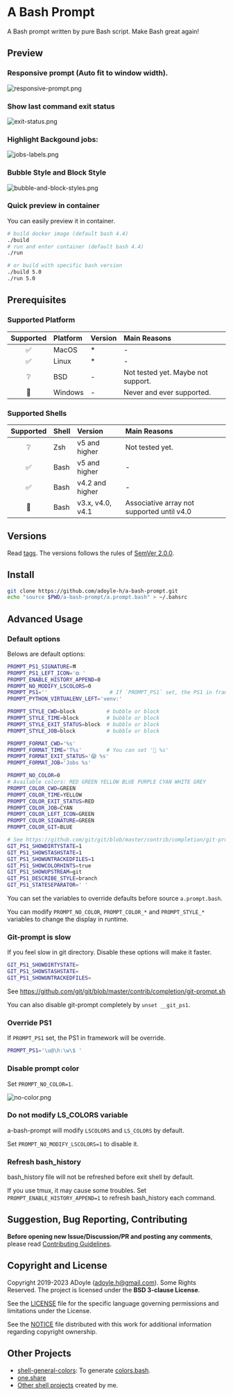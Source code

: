 # A Bash Prompt

A Bash prompt written by pure Bash script. Make Bash great again!

## Preview

### Responsive prompt (Auto fit to window width).

![responsive-prompt.png](https://media.githubusercontent.com/media/adoyle-h/_imgs/master/github/a-bash-prompt/responsive-prompt.png)

### Show last command exit status

![exit-status.png](https://media.githubusercontent.com/media/adoyle-h/_imgs/master/github/a-bash-prompt/exit-status.png)

### Highlight Backgound jobs:

![jobs-labels.png](https://media.githubusercontent.com/media/adoyle-h/_imgs/master/github/a-bash-prompt/jobs-labels.png)

### Bubble Style and Block Style

![bubble-and-block-styles.png](https://media.githubusercontent.com/media/adoyle-h/_imgs/master/github/a-bash-prompt/bubble-and-block-styles.png)

### Quick preview in container

You can easily preview it in container.

```sh
# build docker image (default bash 4.4)
./build
# run and enter container (default bash 4.4)
./run

# or build with specific bash version
./build 5.0
./run 5.0
```

## Prerequisites

### Supported Platform

| Supported | Platform | Version | Main Reasons                       |
|:---------:|:---------|:--------|:-----------------------------------|
|     ✅    | MacOS    | *       | -                                  |
|     ✅    | Linux    | *       | -                                  |
|     ❔    | BSD      | -       | Not tested yet. Maybe not support. |
|     🚫    | Windows  | -       | Never and ever supported.          |

### Supported Shells

| Supported | Shell | Version          | Main Reasons                                |
|:---------:|:------|:-----------------|:--------------------------------------------|
|     ❔    | Zsh   | v5 and higher    | Not tested yet.                             |
|     ✅    | Bash  | v5 and higher    | -                                           |
|     ✅    | Bash  | v4.2 and higher  | -                                           |
|     🚫    | Bash  | v3.x, v4.0, v4.1 | Associative array not supported  until v4.0 |

## Versions

Read [tags][].
The versions follows the rules of [SemVer 2.0.0](http://semver.org/).

## Install

```sh
git clone https://github.com/adoyle-h/a-bash-prompt.git
echo "source $PWD/a-bash-prompt/a.prompt.bash" > ~/.bahsrc
```

## Advanced Usage

### Default options

Belows are default options:

```sh
PROMPT_PS1_SIGNATURE=𝕬
PROMPT_PS1_LEFT_ICON='⧉ '
PROMPT_ENABLE_HISTORY_APPEND=0
PROMPT_NO_MODIFY_LSCOLORS=0
PROMPT_PS1=''                    # If `PROMPT_PS1` set, the PS1 in framework will be override.
PROMPT_PYTHON_VIRTUALENV_LEFT='venv:'

PROMPT_STYLE_CWD=block          # bubble or block
PROMPT_STYLE_TIME=block         # bubble or block
PROMPT_STYLE_EXIT_STATUS=block  # bubble or block
PROMPT_STYLE_JOB=block          # bubble or block

PROMPT_FORMAT_CWD='%s'
PROMPT_FORMAT_TIME='T%s'        # You can set ' %s'
PROMPT_FORMAT_EXIT_STATUS='😱 %s'
PROMPT_FORMAT_JOB='Jobs %s'

PROMPT_NO_COLOR=0
# Available colors: RED GREEN YELLOW BLUE PURPLE CYAN WHITE GREY
PROMPT_COLOR_CWD=GREEN
PROMPT_COLOR_TIME=YELLOW
PROMPT_COLOR_EXIT_STATUS=RED
PROMPT_COLOR_JOB=CYAN
PROMPT_COLOR_LEFT_ICON=GREEN
PROMPT_COLOR_SIGNATURE=GREEN
PROMPT_COLOR_GIT=BLUE

# See https://github.com/git/git/blob/master/contrib/completion/git-prompt.sh
GIT_PS1_SHOWDIRTYSTATE=1
GIT_PS1_SHOWSTASHSTATE=1
GIT_PS1_SHOWUNTRACKEDFILES=1
GIT_PS1_SHOWCOLORHINTS=true
GIT_PS1_SHOWUPSTREAM=git
GIT_PS1_DESCRIBE_STYLE=branch
GIT_PS1_STATESEPARATOR=' '
```

You can set the variables to override defaults before source `a.prompt.bash`.

You can modify `PROMPT_NO_COLOR`, `PROMPT_COLOR_*` and `PROMPT_STYLE_*` variables to change the display in runtime.

### Git-prompt is slow

If you feel slow in git directory. Disable these options will make it faster.

```sh
GIT_PS1_SHOWDIRTYSTATE=
GIT_PS1_SHOWSTASHSTATE=
GIT_PS1_SHOWUNTRACKEDFILES=
```

See https://github.com/git/git/blob/master/contrib/completion/git-prompt.sh

You can also disable git-prompt completely by `unset __git_ps1`.

### Override PS1

If `PROMPT_PS1` set, the PS1 in framework will be override.

```sh
PROMPT_PS1='\u@\h:\w\$ '
```

### Disable prompt color

Set `PROMPT_NO_COLOR=1`.

![no-color.png](https://media.githubusercontent.com/media/adoyle-h/_imgs/master/github/a-bash-prompt/no-color.png)

### Do not modify LS_COLORS variable

a-bash-prompt will modify `LSCOLORS` and `LS_COLORS` by default.

Set `PROMPT_NO_MODIFY_LSCOLORS=1` to disable it.

### Refresh bash_history

bash_history file will not be refreshed before exit shell by default.

If you use tmux, it may cause some troubles.
Set `PROMPT_ENABLE_HISTORY_APPEND=1` to refresh bash_history each command.

## Suggestion, Bug Reporting, Contributing

**Before opening new Issue/Discussion/PR and posting any comments**, please read [Contributing Guidelines](https://gcg.adoyle.me/CONTRIBUTING).

## Copyright and License

Copyright 2019-2023 ADoyle (adoyle.h@gmail.com). Some Rights Reserved.
The project is licensed under the **BSD 3-clause License**.

See the [LICENSE][] file for the specific language governing permissions and limitations under the License.

See the [NOTICE][] file distributed with this work for additional information regarding copyright ownership.

## Other Projects

- [shell-general-colors](https://github.com/adoyle-h/shell-general-colors): To generate [colors.bash](./colors.bash).
- [one.share](https://github.com/one-bash/one.share)
- [Other shell projects](https://github.com/adoyle-h?tab=repositories&q=&type=source&language=shell&sort=stargazers) created by me.


<!-- links -->

[LICENSE]: ./LICENSE
[NOTICE]: ./NOTICE
[tags]: https://github.com/adoyle-h/a-bash-prompt/tags
